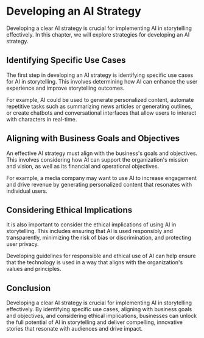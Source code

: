 Developing an AI Strategy
=====================================================================

Developing a clear AI strategy is crucial for implementing AI in storytelling effectively. In this chapter, we will explore strategies for developing an AI strategy.

Identifying Specific Use Cases
------------------------------

The first step in developing an AI strategy is identifying specific use cases for AI in storytelling. This involves determining how AI can enhance the user experience and improve storytelling outcomes.

For example, AI could be used to generate personalized content, automate repetitive tasks such as summarizing news articles or generating outlines, or create chatbots and conversational interfaces that allow users to interact with characters in real-time.

Aligning with Business Goals and Objectives
-------------------------------------------

An effective AI strategy must align with the business's goals and objectives. This involves considering how AI can support the organization's mission and vision, as well as its financial and operational objectives.

For example, a media company may want to use AI to increase engagement and drive revenue by generating personalized content that resonates with individual users.

Considering Ethical Implications
--------------------------------

It is also important to consider the ethical implications of using AI in storytelling. This includes ensuring that AI is used responsibly and transparently, minimizing the risk of bias or discrimination, and protecting user privacy.

Developing guidelines for responsible and ethical use of AI can help ensure that the technology is used in a way that aligns with the organization's values and principles.

Conclusion
----------

Developing a clear AI strategy is crucial for implementing AI in storytelling effectively. By identifying specific use cases, aligning with business goals and objectives, and considering ethical implications, businesses can unlock the full potential of AI in storytelling and deliver compelling, innovative stories that resonate with audiences and drive impact.
